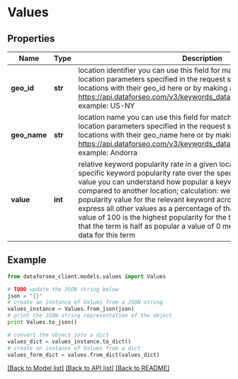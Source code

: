 # Values


## Properties

Name | Type | Description | Notes
------------ | ------------- | ------------- | -------------
**geo_id** | **str** | location identifier you can use this field for matching obtained results with location parameters specified in the request see the full list of available locations with their geo_id here or by making a separate request to https://api.dataforseo.com/v3/keywords_data/dataforseo_trends/locations example: US-NY | [optional] 
**geo_name** | **str** | location name you can use this field for matching obtained results with location parameters specified in the request see the full list of available locations with their geo_name here or by making a separate request to https://api.dataforseo.com/v3/keywords_data/dataforseo_trends/locations example: Andorra | [optional] 
**value** | **int** | relative keyword popularity rate in a given location represents location-specific keyword popularity rate over the specified time range; using this value you can understand how popular a keyword is in one location compared to another location; calculation: we determine the highest popularity value for the relevant keyword across all locations, and then express all other values as a percentage of that highest value (100); a value of 100 is the highest popularity for the term a value of 50 means that the term is half as popular a value of 0 means there was not enough data for this term | [optional] 

## Example

```python
from dataforseo_client.models.values import Values

# TODO update the JSON string below
json = "{}"
# create an instance of Values from a JSON string
values_instance = Values.from_json(json)
# print the JSON string representation of the object
print Values.to_json()

# convert the object into a dict
values_dict = values_instance.to_dict()
# create an instance of Values from a dict
values_form_dict = values.from_dict(values_dict)
```
[[Back to Model list]](../README.md#documentation-for-models) [[Back to API list]](../README.md#documentation-for-api-endpoints) [[Back to README]](../README.md)


